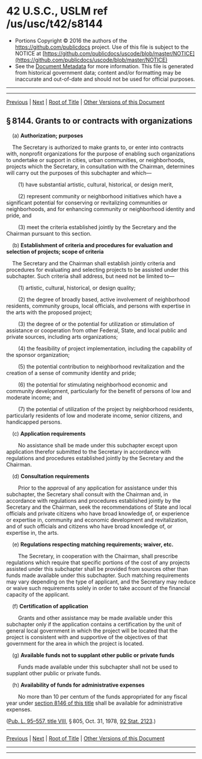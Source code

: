 ---
---

# 42 U.S.C., USLM ref /us/usc/t42/s8144

* Portions Copyright © 2016 the authors of the https://github.com/publicdocs project.
  Use of this file is subject to the NOTICE at [https://github.com/publicdocs/uscode/blob/master/NOTICE](https://github.com/publicdocs/uscode/blob/master/NOTICE)
* See the [Document Metadata](././../../../../..//README.md) for more information.
  This file is generated from historical government data; content and/or formatting may be inaccurate and out-of-date and should not be used for official purposes.

----------
----------

[Previous](./../../../../..//us/usc/t42/ch90/schIII/m__us_usc_t42_s8143.md) | [Next](./../../../../..//us/usc/t42/ch90/schIII/m__us_usc_t42_s8145.md) | [Root of Title](./../../../../../) | [Other Versions of this Document](https://publicdocs.github.io/go/links?ns=uslm&ref=%2Fus%2Fusc%2Ft42%2Fs8144)

## § 8144. Grants to or contracts with organizations

    (a) __Authorization; purposes__ 

    The Secretary is authorized to make grants to, or enter into contracts with, nonprofit organizations for the purpose of enabling such organizations to undertake or support in cities, urban communities, or neighborhoods, projects which the Secretary, in consultation with the Chairman, determines will carry out the purposes of this subchapter and which—

        (1) have substantial artistic, cultural, historical, or design merit,

        (2) represent community or neighborhood initiatives which have a significant potential for conserving or revitalizing communities or neighborhoods, and for enhancing community or neighborhood identity and pride, and

        (3) meet the criteria established jointly by the Secretary and the Chairman pursuant to this section.

    (b) __Establishment of criteria and procedures for evaluation and selection of projects; scope of criteria__ 

    The Secretary and the Chairman shall establish jointly criteria and procedures for evaluating and selecting projects to be assisted under this subchapter. Such criteria shall address, but need not be limited to—

        (1) artistic, cultural, historical, or design quality;

        (2) the degree of broadly based, active involvement of neighborhood residents, community groups, local officials, and persons with expertise in the arts with the proposed proj­ect;

        (3) the degree of or the potential for utilization or stimulation of assistance or cooperation from other Federal, State, and local public and private sources, including arts organizations;

        (4) the feasibility of project implementation, including the capability of the sponsor organization;

        (5) the potential contribution to neighborhood revitalization and the creation of a sense of community identity and pride;

        (6) the potential for stimulating neighborhood economic and community development, particularly for the benefit of persons of low and moderate income; and

        (7) the potential of utilization of the project by neighborhood residents, particularly residents of low and moderate income, senior citizens, and handicapped persons.

    (c) __Application requirements__ 

        No assistance shall be made under this subchapter except upon application therefor submitted to the Secretary in accordance with regulations and procedures established jointly by the Secretary and the Chairman.

    (d) __Consultation requirements__ 

        Prior to the approval of any application for assistance under this subchapter, the Secretary shall consult with the Chairman and, in accordance with regulations and procedures established jointly by the Secretary and the Chairman, seek the recommendations of State and local officials and private citizens who have broad knowledge of, or experience or expertise in, community and economic development and revitalization, and of such officials and citizens who have broad knowledge of, or expertise in, the arts.

    (e) __Regulations respecting matching requirements; waiver, etc.__ 

        The Secretary, in cooperation with the Chairman, shall prescribe regulations which require that specific portions of the cost of any projects assisted under this subchapter shall be provided from sources other than funds made available under this subchapter. Such matching requirements may vary depending on the type of applicant, and the Secretary may reduce or waive such requirements solely in order to take account of the financial capacity of the applicant.

    (f) __Certification of application__ 

        Grants and other assistance may be made available under this subchapter only if the application contains a certification by the unit of general local government in which the project will be located that the project is consistent with and supportive of the objectives of that government for the area in which the project is located.

    (g) __Available funds not to supplant other public or private funds__ 

        Funds made available under this subchapter shall not be used to supplant other public or private funds.

    (h) __Availability of funds for administrative expenses__ 

        No more than 10 per centum of the funds appropriated for any fiscal year under [section 8146 of this title][/us/usc/t42/s8146] shall be available for administrative expenses.

([Pub. L. 95–557, title VIII][/us/pl/95/557/tVIII], § 805, Oct. 31, 1978, [92 Stat. 2123][/us/stat/92/2123].)

----------

[Previous](./../../../../..//us/usc/t42/ch90/schIII/m__us_usc_t42_s8143.md) | [Next](./../../../../..//us/usc/t42/ch90/schIII/m__us_usc_t42_s8145.md) | [Root of Title](./../../../../../) | [Other Versions of this Document](https://publicdocs.github.io/go/links?ns=uslm&ref=%2Fus%2Fusc%2Ft42%2Fs8144)

----------
----------

[/us/usc/t42/s8146]: https://publicdocs.github.io/go/links?ns=uslm&ref=%2Fus%2Fusc%2Ft42%2Fs8146
[/us/pl/95/557/tVIII]: https://publicdocs.github.io/go/links?ns=uslm&ref=%2Fus%2Fpl%2F95%2F557%2FtVIII
[/us/stat/92/2123]: https://publicdocs.github.io/go/links?ns=uslm&ref=%2Fus%2Fstat%2F92%2F2123


